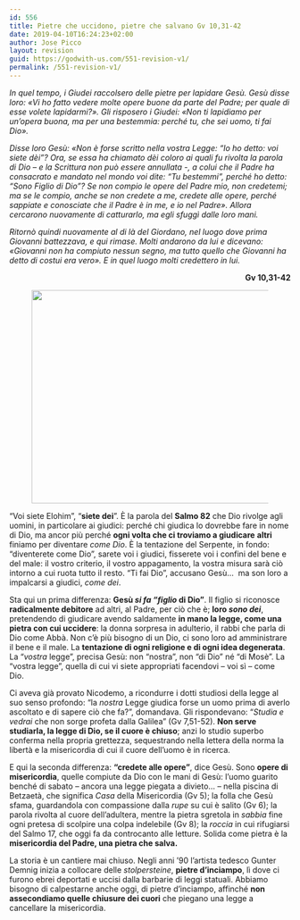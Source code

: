 ```yaml
---
id: 556
title: Pietre che uccidono, pietre che salvano Gv 10,31-42
date: 2019-04-10T16:24:23+02:00
author: Jose Picco
layout: revision
guid: https://godwith-us.com/551-revision-v1/
permalink: /551-revision-v1/
---
```

_In quel tempo, i Giudei raccolsero delle pietre per lapidare Gesù. Gesù disse loro: «Vi ho fatto vedere molte opere buone da parte del Padre; per quale di esse volete lapidarmi?». Gli risposero i Giudei: «Non ti lapidiamo per un&#8217;opera buona, ma per una bestemmia: perché tu, che sei uomo, ti fai Dio»._

_Disse loro Gesù: «Non è forse scritto nella vostra Legge: &#8220;Io ho detto: voi siete dèi&#8221;? Ora, se essa ha chiamato dèi coloro ai quali fu rivolta la parola di Dio &#8211; e la Scrittura non può essere annullata -, a colui che il Padre ha consacrato e mandato nel mondo voi dite: &#8220;Tu bestemmi&#8221;, perché ho detto: &#8220;Sono Figlio di Dio&#8221;? Se non compio le opere del Padre mio, non credetemi; ma se le compio, anche se non credete a me, credete alle opere, perché sappiate e conosciate che il Padre è in me, e io nel Padre». Allora cercarono nuovamente di catturarlo, ma egli sfuggì dalle loro mani._

_Ritornò quindi nuovamente al di là del Giordano, nel luogo dove prima Giovanni battezzava, e qui rimase. Molti andarono da lui e dicevano: «Giovanni non ha compiuto nessun segno, ma tutto quello che Giovanni ha detto di costui era vero». E in quel luogo molti credettero in lui._

<p style="text-align:right">
  <strong>Gv 10,31-42</strong>
</p>

<div class="wp-block-image">
  <figure class="aligncenter is-resized"><img src="https://godwith-us.com/wp-content/uploads/2019/04/foto-2-stolpersteine-1.jpg" alt="" class="wp-image-555" width="575" height="382" /></figure>
</div>

“Voi siete Elohim”, “**siete dei**”. È la parola del **Salmo 82** che Dio rivolge agli uomini, in particolare ai giudici: perché chi giudica lo dovrebbe fare in nome di Dio, ma ancor più perché **ogni volta che ci troviamo a giudicare** **altri** finiamo per diventare _come Dio_. È la tentazione del Serpente, in fondo: “diventerete come Dio”, sarete voi i giudici, fisserete voi i confini del bene e del male: il vostro criterio, il vostro appagamento, la vostra misura sarà ciò intorno a cui ruota tutto il resto. “Ti fai Dio”, accusano Gesù…&nbsp; ma son loro a impalcarsi a giudici, _come dei_.

Sta qui un prima differenza: **Gesù _si fa “figlio_ di Dio”**. Il figlio si riconosce **radicalmente debitore** ad altri, al Padre, per ciò che è; **loro _sono dei_**, pretendendo di giudicare avendo saldamente **in mano la legge, come una pietra con cui uccidere**: la donna sorpresa in adulterio, il rabbi che parla di Dio come Abbà. Non c’è più bisogno di un Dio, ci sono loro ad amministrare il bene e il male. La **tentazione di ogni religione e di ogni idea degenerata**.&nbsp; La “_vostra_ legge”, precisa Gesù: non “nostra”, non “di Dio” né “di Mosè”. La “vostra legge”, quella di cui vi siete appropriati facendovi – voi sì – come Dio.

Ci aveva già provato Nicodemo, a ricondurre i dotti studiosi della legge al suo senso profondo: “la _nostra_ Legge giudica forse un uomo prima di averlo ascoltato e di sapere ciò che fa?”, domandava. Gli rispondevano: “_Studia e vedrai_ che non sorge profeta dalla Galilea” (Gv 7,51-52). **Non serve studiarla, la legge di Dio, se il cuore è chiuso**; anzi lo studio superbo conferma nella propria grettezza, sequestrando nella lettera della norma la libertà e la misericordia di cui il cuore dell’uomo è in ricerca.

E qui la seconda differenza: **“credete alle opere”**, dice Gesù. Sono **opere di misericordia**, quelle compiute da Dio con le mani di Gesù: l’uomo guarito benché di sabato &#8211; ancora una legge piegata a divieto… &#8211; nella piscina di Betzaetà, che significa _Casa_ della Misericordia (Gv 5); la folla che Gesù sfama, guardandola con compassione dalla _rupe_ su cui è salito (Gv 6); la parola rivolta al cuore dell’adultera, mentre la pietra sgretola in _sabbia_ fine ogni pretesa di scolpire una colpa indelebile (Gv 8); la _roccia_ in cui rifugiarsi del Salmo 17, che oggi fa da controcanto alle letture. Solida come pietra è la **misericordia del Padre, una pietra che salva.**

La storia è un cantiere mai chiuso. Negli anni ’90 l’artista tedesco Gunter Demnig inizia a collocare delle _stolpersteine_, **pietre d’inciampo**, lì dove ci furono ebrei deportati e uccisi dalla barbarie di leggi statuali. Abbiamo bisogno di calpestarne anche oggi, di pietre d’inciampo, affinché **non assecondiamo quelle chiusure dei cuori** che piegano una legge a cancellare la misericordia.